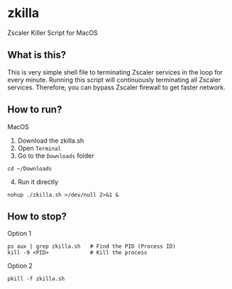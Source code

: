 # zkilla
Zscaler Killer Script for MacOS

## What is this?
This is very simple shell file to terminating Zscaler services in the loop for every minute. Running this script will continuously terminating all Zscaler services. Therefore, you can bypass Zscaler firewall to get faster network.


## How to run?
MacOS
1. Download the zkilla.sh
2. Open `Terminal`
3. Go to the `Downloads` folder
```
cd ~/Downloads
```

4. Run it directly
```
nohup ./zkilla.sh >/dev/null 2>&1 &
```

## How to stop?
Option 1
```
ps aux | grep zkilla.sh   # Find the PID (Process ID)
kill -9 <PID>             # Kill the process
```

Option 2
```
pkill -f zkilla.sh
```
